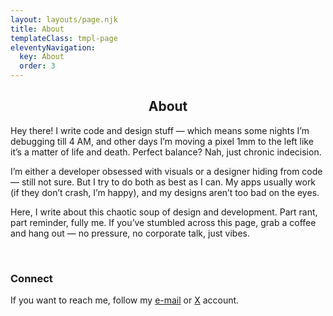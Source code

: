 ```yaml
---
layout: layouts/page.njk
title: About
templateClass: tmpl-page
eleventyNavigation:
  key: About
  order: 3
---
```


<center><h2>About</h2></center>

Hey there! I write code and design stuff — which means some nights I’m debugging till 4 AM, and other days I’m moving a pixel 1mm to the left like it’s a matter of life and death. Perfect balance? Nah, just chronic indecision.

I’m either a developer obsessed with visuals or a designer hiding from code — still not sure. But I try to do both as best as I can. My apps usually work (if they don’t crash, I’m happy), and my designs aren’t too bad on the eyes.

Here, I write about this chaotic soup of design and development. Part rant, part reminder, fully me. If you’ve stumbled across this page, grab a coffee and hang out — no pressure, no corporate talk, just vibes.

<br/>

### Connect

If you want to reach me, follow my <a href="mailto:meteyilma@proton.me">e-mail</a> or <a target="_blank" href="https://x.com/0medev">X</a> account.
